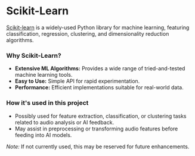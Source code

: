 # Scikit-Learn

[Scikit-learn](https://scikit-learn.org/stable/) is a widely-used Python library for machine learning, featuring classification, regression, clustering, and dimensionality reduction algorithms.

### Why Scikit-Learn?

- **Extensive ML Algorithms:** Provides a wide range of tried-and-tested machine learning tools.
- **Easy to Use:** Simple API for rapid experimentation.
- **Performance:** Efficient implementations suitable for real-world data.

### How it's used in this project

- Possibly used for feature extraction, classification, or clustering tasks related to audio analysis or AI feedback.
- May assist in preprocessing or transforming audio features before feeding into AI models.

*Note:* If not currently used, this may be reserved for future enhancements.
